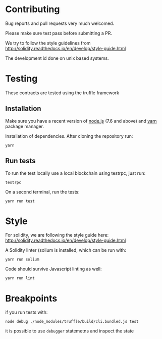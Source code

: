 
# Contributing

Bug reports and pull requests very much welcomed.

Please make sure test pass before submitting a PR.

We try to follow the style guidelines from http://solidity.readthedocs.io/en/develop/style-guide.html

The development id done on unix based systems.  

# Testing

These contracts are tested using the truffle framework

## Installation

Make sure you have a recent version of [node.js](https://nodejs.org/) (7.6 and above) and [yarn](https://yarnpkg.com) package manager.

Installation of dependencies. After cloning the repository run:

    yarn


## Run tests

To run the test locally use a local blockchain using testrpc, just run:

    testrpc

On a second terminal, run the tests:

    yarn run test


# Style

For solidity, we are following the style guide here: http://solidity.readthedocs.io/en/develop/style-guide.html

A Solidity linter (solium is installed, which can be run with:

    yarn run solium

Code should survive Javascript linting as well:

    yarn run lint

# Breakpoints

if you run tests with:

    node debug ./node_modules/truffle/build/cli.bundled.js test

it is possible to use `debugger` statemetns and inspect the state
